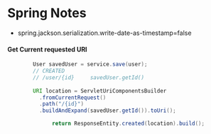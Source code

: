 # Spring Notes
- spring.jackson.serialization.write-date-as-timestamp=false

#### Get Current requested URI 
```java
        User savedUser = service.save(user);
        // CREATED
        // /user/{id}     savedUser.getId()
		
        URI location = ServletUriComponentsBuilder
          .fromCurrentRequest()
          .path("/{id}")
          .buildAndExpand(savedUser.getId()).toUri();

		      return ResponseEntity.created(location).build();
```
